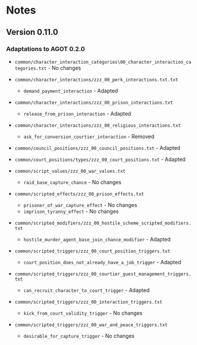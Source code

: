 # Notes

## Version 0.11.0

### Adaptations to AGOT 0.2.0

* `common/character_interaction_categories\00_character_interaction_categories.txt` - No changes

* `common/character_interactions/zzz_00_perk_interactions.txt.txt`
  * `demand_payment_interaction` - Adapted

* `common/character_interactions/zzz_00_prison_interactions.txt`
  * `release_from_prison_interaction` - Adapted

* `common/character_interactions/zzz_00_religious_interactions.txt`
  * `ask_for_conversion_courtier_interaction` - Removed

* `common/council_positions/zzz_00_council_positions.txt` - Adapted

* `common/court_positions/types/zzz_00_court_positions.txt` - Adapted

* `common/script_values/zzz_00_war_values.txt`
  * `raid_base_capture_chance` - No changes

* `common/scripted_effects/zzz_00_prison_effects.txt`
  * `prisoner_of_war_capture_effect` - No changes
  * `imprison_tyranny_effect` - No changes

* `common/scripted_modifiers/zzz_00_hostile_scheme_scripted_modifiers.txt`
  * `hostile_murder_agent_base_join_chance_modifier` - Adapted

* `common/scripted_triggers/zzz_00_court_position_triggers.txt`
  * `court_position_does_not_already_have_a_job_trigger` - Adapted

* `common/scripted_triggers/zzz_00_courtier_guest_management_triggers.txt`
  * `can_recruit_character_to_court_trigger` - Adapted

* `common/scripted_triggers/zzz_00_interaction_triggers.txt`
  * `kick_from_court_validity_trigger` - No changes

* `common/scripted_triggers/zzz_00_war_and_peace_triggers.txt`
  * `desirable_for_capture_trigger` - No changes
